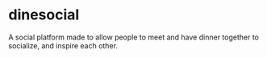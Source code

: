 dinesocial
==========

A social platform made to allow people to meet and have dinner together to socialize, and inspire each other.
